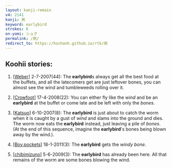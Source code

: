 ```yaml
---
layout: kanji-remain
v4: 2141
kanji: 夙
keyword: earlybird
strokes: 6
on-yomi: シュク
permalink: /夙/
redirect_to: https://hochanh.github.io/rtk/夙
---
```


## Koohii stories: 

1) [<a href="http://kanji.koohii.com/profile/Weber">Weber</a>] 2-7-2007(44): The<strong> earlybird</strong>s always get all the best food at the buffets, and all the latecomers get are just leftover bones, you can almost see the wind and tumbleweeds rolling over it.

2) [<a href="http://kanji.koohii.com/profile/Crowfoot">Crowfoot</a>] 17-4-2008(22): You can either fly like the <em>wind</em> and be an<strong> earlybird</strong> at the buffet or come late and be left with only the <em>bones</em>.

3) [<a href="http://kanji.koohii.com/profile/Katsuo">Katsuo</a>] 6-10-2007(8): The<strong> earlybird</strong> is just about to catch the worm when it is caught by a gust of <em>wind</em> and slams into the ground and dies. The worm now eats the<strong> earlybird</strong> instead, just leaving a pile of <em>bones</em>. (At the end of this sequence, imagine the<strong> earlybird</strong>&#039;s bones being blown away by the wind.).

4) [<a href="http://kanji.koohii.com/profile/Boy.pockets">Boy.pockets</a>] 18-1-2011(3): The<strong> earlybird</strong> gets the <em>windy bone</em>.

5) [<a href="http://kanji.koohii.com/profile/chibimizuno">chibimizuno</a>] 5-6-2009(3): The<strong> earlybird</strong> has already been here. All that remains of the worm are some bones blowing the wind.

